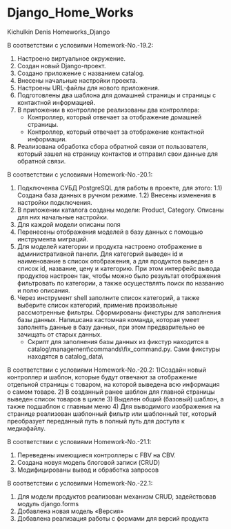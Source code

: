# Django_Home_Works
Kichulkin Denis Homeworks_Django

В соответствии с условиями Homework-No.-19.2:
 1) Настроено виртуальное окружение.
 2) Создан новый Django-проект.
 3) Создано приложение с названием catalog.
 4) Внесены начальные настройки проекта. 
 5) Настроены URL-файлы для нового приложения.
 6) Подготовлены два шаблона для домашней страницы 
    и страницы с контактной информацией.
 7) В приложении в контроллере реализованы два контроллера:
    - Контроллер, который отвечает за отображение домашней страницы.
    - Контроллер, который отвечает за отображение контактной информации.
 8) Реализована обработка сбора обратной связи от пользователя, который 
    зашел на страницу контактов и отправил свои данные для обратной связи.

В соответствии с условиями Homework-No.-20.1:
1) Подключенва СУБД PostgreSQL для работы в проекте, для этого:
1.1) Создана база данных в ручном режиме.
1.2) Внесены изменения в настройки подключения.
2) В приложении каталога созданы модели: Product, Category. Описаны для них начальные настройки.
3) Для каждой модели описаны поля
4) Перенесены отображения моделей в базу данных с помощью инструмента миграций.
5) Для моделей категории и продукта настроено отображение в административной панели. 
Для категорий выведен id и наименование в список отображения, а для продуктов выведен
в список id, название, цену и категорию.
При этом интерфейс вывода продуктов настроен так, чтобы можно было результат отображения фильтровать по категории, 
а также осуществлять поиск по названию и полю описания.
6) Через инструмент shell заполните список категорий, а также выберите список категорий, 
применив произвольные рассмотренные фильтры. Сформированы фикстуры для заполнения базы данных.
Напишсана кастомная команда, которая умеет заполнять данные в базу данных, 
при этом предварительно ее зачищать от старых данных.
   * Скрипт для заполнения базы данных из фикстур находится в catalog\management\commands\fix_command.py.
   Сами фикстуры находятся в catalog_data\


В соответствии с условиями Homework-No.-20.2:
1)Создайн новый контроллер и шаблон, которые будут отвечают за отображение отдельной страницы с товаром, 
на которой выведена всю информация о самом товаре.
2) В созданный ранее шаблон для главной страницы выведен список товаров в цикле
3) Выделен общий (базовый) шаблон, а также подшаблон с главным меню
4) Для выводимого изображения на странице реализован шаблонный фильтр или шаблонный тег, 
который преобразует переданный путь в полный путь для доступа к медиафайлу.

В соответствии с условиями Homework-No.-21.1:

1) Переведены имеющиеся контроллеры с FBV на CBV.
2) Создана новуя модель блоговой записи (CRUD)
3) Модифицированы вывод и обработка запросов

В соответствии с условиями Homework-No.-22.1:

1) Для модели продуктов реализован механизм CRUD, задействовав модуль django.forms
2) Добавлена новая модель «Версия»
3) Добавлена реализация работы с формами для версий продукта